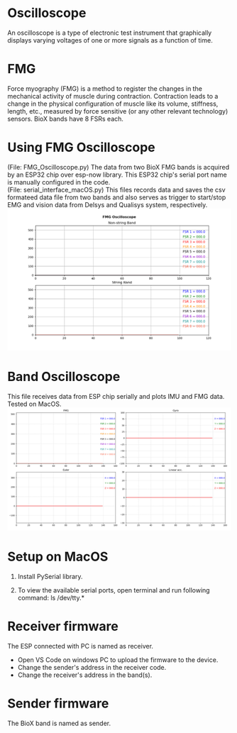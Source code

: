 # Oscilloscope 
An oscilloscope is a type of electronic test instrument that graphically displays varying voltages of one or more signals as a function of time.

# FMG
Force myography (FMG) is a method to register the changes in the mechanical activity of muscle during contraction. Contraction leads to a change in the physical configuration of muscle like its volume, stiffness, length, etc., measured by force sensitive (or any other relevant technology) sensors. BioX bands have 8 FSRs each.

# Using FMG Oscilloscope
(File: FMG_Oscilloscope.py) The data from two BioX FMG bands is acquired by an ESP32 chip over esp-now library. This ESP32 chip's serial port name is manually configured in the code. <br>
(File: serial_interface_macOS.py) This files records data and saves the csv formateed data file from two bands and also serves as trigger to start/stop EMG and vision data from Delsys and Qualisys system, respectively.
![Logo](images/fmg_oscilloscope.png)

# Band Oscilloscope
This file receives data from ESP chip serially and plots IMU and FMG data. Tested on MacOS.
![Logo](images/BioX_Band_Oscilloscope.png)

# Setup on MacOS
1. Install PySerial library.

2. To view the available serial ports, open terminal and run following command:
ls /dev/tty.*

# Receiver firmware
The ESP connected with PC is named as receiver.
- Open VS Code on windows PC to upload the firmware to the device.
- Change the sender's address in the receiver code.
- Change the receiver's address in the band(s).

# Sender firmware
The BioX band is named as sender.
